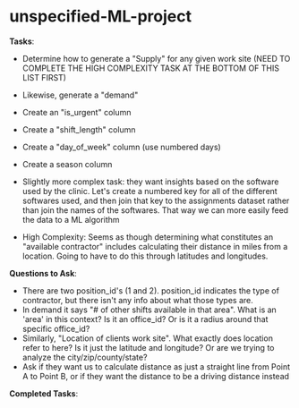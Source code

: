 # unspecified-ML-project

**Tasks**:

- Determine how to generate a "Supply" for any given work site (NEED TO COMPLETE THE HIGH COMPLEXITY TASK AT THE BOTTOM OF THIS LIST FIRST)
- Likewise, generate a "demand"
- Create an "is_urgent" column
- Create a "shift_length" column
- Create a "day_of_week" column (use numbered days)
- Create a season column


- Slightly more complex task: they want insights based on the software used by the clinic. Let's create a numbered key for all of the different softwares used, and then join that key to the assignments dataset rather than join the names of the softwares. That way we can more easily feed the data to a ML algorithm

- High Complexity: Seems as though determining what constitutes an "available contractor" includes calculating their distance in miles from a location. Going to have to do this through latitudes and longitudes.

**Questions to Ask**:

- There are two position_id's (1 and 2). position_id indicates the type of contractor, but there isn't any info about what those types are.
- In demand it says "# of other shifts available in that area". What is an 'area' in this context? Is it an office_id? Or is it a radius around that specific office_id?
- Similarly, "Location of clients work site". What exactly does location refer to here? Is it just the latitude and longitude? Or are we trying to analyze the city/zip/county/state?
- Ask if they want us to calculate distance as just a straight line from Point A to Point B, or if they want the distance to be a driving distance instead

**Completed Tasks**:

